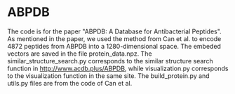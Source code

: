 # ABPDB
The code is for the paper "ABPDB: A Database for Antibacterial Peptides". 
As mentioned in the paper, we used the method from Can et al. to encode 4872 peptides from ABPDB into a 1280-dimensional space. The embeded vectors are saved in the file protein_data.npz. The similar_structure_search.py corresponds to the similar structure search function in http://www.acdb.plus/ABPDB, while visualization.py corresponds to the visualization function in the same site. The build_protein.py and utils.py files are from the code of Can et al.
